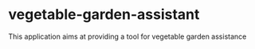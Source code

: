 # vegetable-garden-assistant
This application aims at providing a tool for vegetable garden assistance
